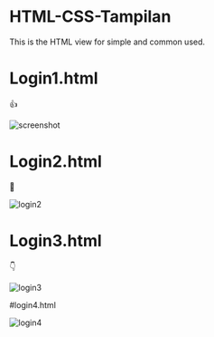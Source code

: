 # HTML-CSS-Tampilan
This is the HTML view for simple and common used.

# Login1.html 

:+1:

![screenshot](https://user-images.githubusercontent.com/71967450/99138823-238e9a80-2666-11eb-8d87-400d34212db9.PNG)

# Login2.html

:muscle:

![login2](https://user-images.githubusercontent.com/71967450/99140389-35773a00-2674-11eb-9d39-455fabfb332d.PNG)

# Login3.html

:point_down:

![login3](https://user-images.githubusercontent.com/71967450/99148490-87db4980-26ba-11eb-8c01-e5155d78cd61.PNG)

#login4.html

![login4](https://user-images.githubusercontent.com/71967450/99148943-67f95500-26bd-11eb-850f-9130c29b239f.PNG)
